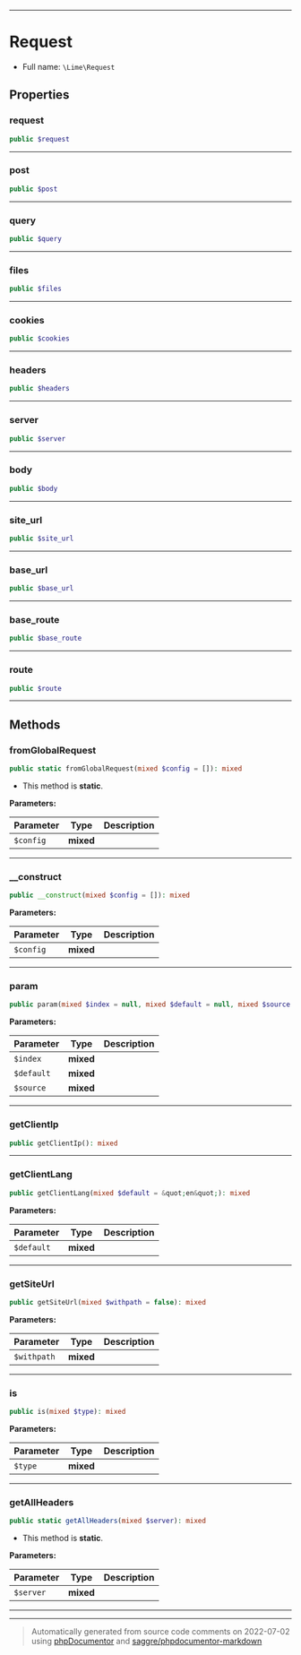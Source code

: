 ***

# Request





* Full name: `\Lime\Request`



## Properties


### request



```php
public $request
```






***

### post



```php
public $post
```






***

### query



```php
public $query
```






***

### files



```php
public $files
```






***

### cookies



```php
public $cookies
```






***

### headers



```php
public $headers
```






***

### server



```php
public $server
```






***

### body



```php
public $body
```






***

### site_url



```php
public $site_url
```






***

### base_url



```php
public $base_url
```






***

### base_route



```php
public $base_route
```






***

### route



```php
public $route
```






***

## Methods


### fromGlobalRequest



```php
public static fromGlobalRequest(mixed $config = []): mixed
```



* This method is **static**.




**Parameters:**

| Parameter | Type | Description |
|-----------|------|-------------|
| `$config` | **mixed** |  |




***

### __construct



```php
public __construct(mixed $config = []): mixed
```








**Parameters:**

| Parameter | Type | Description |
|-----------|------|-------------|
| `$config` | **mixed** |  |




***

### param



```php
public param(mixed $index = null, mixed $default = null, mixed $source = null): mixed
```








**Parameters:**

| Parameter | Type | Description |
|-----------|------|-------------|
| `$index` | **mixed** |  |
| `$default` | **mixed** |  |
| `$source` | **mixed** |  |




***

### getClientIp



```php
public getClientIp(): mixed
```











***

### getClientLang



```php
public getClientLang(mixed $default = &quot;en&quot;): mixed
```








**Parameters:**

| Parameter | Type | Description |
|-----------|------|-------------|
| `$default` | **mixed** |  |




***

### getSiteUrl



```php
public getSiteUrl(mixed $withpath = false): mixed
```








**Parameters:**

| Parameter | Type | Description |
|-----------|------|-------------|
| `$withpath` | **mixed** |  |




***

### is



```php
public is(mixed $type): mixed
```








**Parameters:**

| Parameter | Type | Description |
|-----------|------|-------------|
| `$type` | **mixed** |  |




***

### getAllHeaders



```php
public static getAllHeaders(mixed $server): mixed
```



* This method is **static**.




**Parameters:**

| Parameter | Type | Description |
|-----------|------|-------------|
| `$server` | **mixed** |  |




***


***
> Automatically generated from source code comments on 2022-07-02 using [phpDocumentor](http://www.phpdoc.org/) and [saggre/phpdocumentor-markdown](https://github.com/Saggre/phpDocumentor-markdown)
